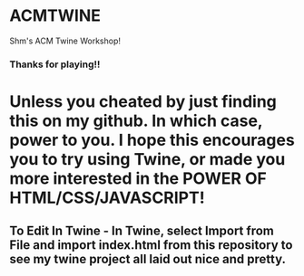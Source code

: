 # ACMTWINE
Shm's ACM Twine Workshop!
### Thanks for playing!!
Unless you cheated by just finding this on my github. In which case, power to you.
I hope this encourages you to try using Twine, or made you more interested in the POWER OF HTML/CSS/JAVASCRIPT!
========
## To Edit In Twine - In Twine, select Import from File and import **index.html** from this repository to see my twine project all laid out nice and pretty.
